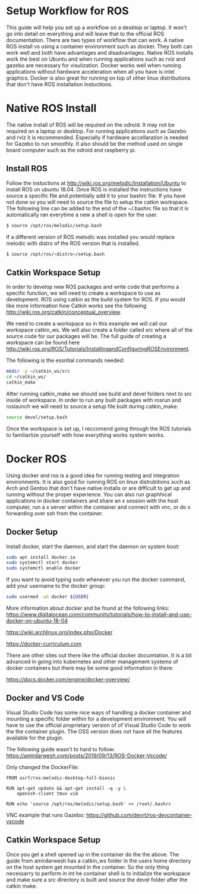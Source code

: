 
# Setup Workflow for ROS
This guide will help you set up a workflow on a desktop or laptop. It won't go into detail on everything and will leave that to the official ROS documentation. There are two types of workflow that can work. A native ROS install vs using a container environment such as docker. They both can work well and both have advantages and disadvantages.  Native ROS installs work the best on Ubuntu and when running applications such as rviz and gazebo are necessary for visulization. Docker works well when running applications without hardware acceleration when all you have is intel graphics. Docker is also great for running on top of other linux distributions that don't have ROS installation instuctions.

# Native ROS Install
The native install of ROS will be required on the odroid. It may not be required on a laptop or desktop. For running applications such as Gazebo and rviz it is recommended. Especially if hardware accellaration is needed for Gazebo to run smoothly. It also should be the method used on single board computer such as the odroid and raspberry pi.

## Install ROS
Follow the instuctions at http://wiki.ros.org/melodic/Installation/Ubuntu to install ROS on ubuntu 18.04. Once ROS is installed the instructions have source a specific file and potentially add it to your bashrc file. If you have not done so you will need to source the file to setup the catkin workspace. The following line can be added to the end of the ~/.bashrc file so that it is automatically ran everytime a new a shell is open for the user. 

```Bash
$ source /opt/ros/melodic/setup.bash
```

If a different version of ROS melodic was installed you would replace melodic with distro of the ROS version that is installed.
```Bash
$ source /opt/ros/<distro>/setup.bash
```

## Catkin Workspace Setup
In order to develop new ROS packages and write code that performs a specific function, we will need to create a workspace to use as development. ROS using catkin as the build system for ROS. If you would like more information how Catkin works see the following http://wiki.ros.org/catkin/conceptual_overview. 

We need to create a workspace so in this example we will call our workspace catkin_ws. We will also create a folder called src where all of the source code for our packages will be. The full guide of creating a workspace can be found here http://wiki.ros.org/ROS/Tutorials/InstallingandConfiguringROSEnvironment. 

The following is the essntial commands needed:
```Bash
mkdir -p ~/catkin_ws/src
cd ~/catkin_ws/
catkin_make
```

After running catkin_make we should see build and devel folders next to src inside of workspace. In order to run any built packages with rosrun and roslaunch we will need to source a setup file built during catkin_make:

```Bash
source devel/setup.bash
```

Once the workspace is set up, I reccomend going through the ROS tutorials to familiarlize yourself with how everything works system works. 

# Docker ROS
Using docker and ros is a good idea for running testing and integration environments. It is also good for running ROS on linux distrubitions such as Arch and Gentoo that don't have native installs or are difficult to get up and running without the proper experience. You can also run graphhical applications in docker containers and share an x session with the host computer, run a x server within the container and connect with vnc, or do x forwarding over ssh from the container.
## Docker Setup
Install docker, start the daemon, and start the daemon on system boot:
```Bash
sudo apt install docker.io
sudo systemctl start docker
sudo systemctl enable docker
```

If you want to avoid typing sudo whenever you run the docker command, add your username to the docker group:

```Bash
sudo usermod -aG docker ${USER}
```

More information about docker and be found at the following links:
https://www.digitalocean.com/community/tutorials/how-to-install-and-use-docker-on-ubuntu-18-04

https://wiki.archlinux.org/index.php/Docker

https://docker-curriculum.com

There are other sites out there like the official docker documtation. It is a bit advanced in going into kubernetes and other management systems of docker containers but there may be some good information in there:

https://docs.docker.com/engine/docker-overview/

## Docker and VS Code
Visual Studio Code has some nice ways of handling a docker container and mounting a specific folder within for a development environment. You will have to use the official proprietary version of of Visual Studio Code to work the the container plugin. The OSS version does not have all the features available for the plugin.

The following guide wasn't to hard to follow:
https://amirdarwesh.com/posts/2019/09/13/ROS-Docker-Vscode/

Only changed the DockerFile:
```Docker
FROM osrf/ros:melodic-desktop-full-bionic

RUN apt-get update && apt-get install -q -y \
    openssh-client tmux vim

RUN echo 'source /opt/ros/melodic/setup.bash' >> /root/.bashrc
```

VNC example that runs Gazebo:
https://github.com/devrt/ros-devcontainer-vscode
## Catkin Workspace Setup
Once you get a shell opened up in the container do the the above. The guide from amirdarwesh has a catkin_ws folder in the users home directory on the host system get mounted in the container. So the only thing necessarry to perform in int he container shell is to initialize the workspace and make sure a src directory is built and source the devel folder after the catkin make.